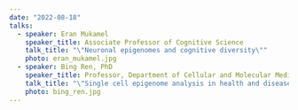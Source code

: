 ```yaml
---
date: "2022-08-18"
talks:
  - speaker: Eran Mukamel
    speaker_title: Associate Professor of Cognitive Science
    talk_title: "\"Neuronal epigenomes and cognitive diversity\""
    photo: eran_mukamel.jpg
  - speaker: Bing Ren, PhD
    speaker_title: Professor, Department of Cellular and Molecular Medicine
    talk_title: "\"Single cell epigenome analysis in health and disease\""
    photo: bing_ren.jpg
---
```


